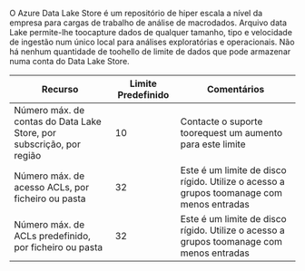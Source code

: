 O Azure Data Lake Store é um repositório de hiper escala a nível da empresa para cargas de trabalho de análise de macrodados. Arquivo data Lake permite-lhe toocapture dados de qualquer tamanho, tipo e velocidade de ingestão num único local para análises exploratórias e operacionais. Não há nenhum quantidade de toohello de limite de dados que pode armazenar numa conta do Data Lake Store.

| **Recurso** | **Limite Predefinido** | **Comentários** |
| --- | --- | --- |
| Número máx. de contas do Data Lake Store, por subscrição, por região |10 | Contacte o suporte toorequest um aumento para este limite |
| Número máx. de acesso ACLs, por ficheiro ou pasta |32 | Este é um limite de disco rígido. Utilize o acesso a grupos toomanage com menos entradas |
| Número máx. de ACLs predefinido, por ficheiro ou pasta |32 | Este é um limite de disco rígido. Utilize o acesso a grupos toomanage com menos entradas |
